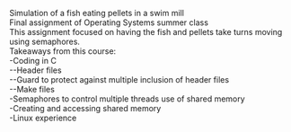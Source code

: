 Simulation of a fish eating pellets in a swim mill<br/>
Final assignment of Operating Systems summer class<br/>
This assignment focused on having the fish and pellets take turns moving using semaphores.<br/>
Takeaways from this course:<br/>
-Coding in C<br/>
--Header files<br/>
--Guard to protect against multiple inclusion of header files<br/>
--Make files<br/>
-Semaphores to control multiple threads use of shared memory<br/>
-Creating and accessing shared memory<br/>
-Linux experience<br/>

